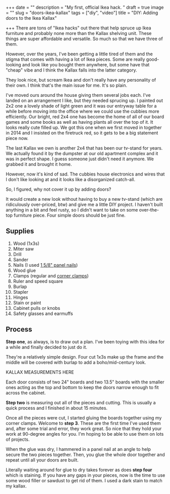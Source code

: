 +++
date = ""
description = "My first, official Ikea hack. "
draft = true
image = ""
slug = "doors-ikea-kallax"
tags = ["diy", "video"]
title = "DIY: Adding doors to the Ikea Kallax"

+++
There are tons of "Ikea hacks" out there that help spruce up Ikea furniture and probably none more than the Kallax shelving unit. These things are super affordable and versatile. So much so that we have three of them.

However, over the years, I've been getting a little tired of them and the stigma that comes with having a lot of Ikea pieces. Some are really good-looking and look like you bought them anywhere, but some have that "cheap" vibe and I think the Kallax falls into the latter category.

They look nice, but scream Ikea and don't really have any personality of their own. I think that's the main issue for me. It's so plain.

I've moved ours around the house giving them several jobs each. I've landed on an arrangement I like, but they needed sprucing up. I painted out 2x2 one a lovely shade of light green and it was our entryway table for a while before moving into the office where we could use the cubbies more efficiently. Our bright, red 2x4 one has become the home of all of our board games and some books as well as having plants all over the top of it. It looks really cute filled up. We got this one when we first moved in together in 2014 and I insisted on the firetruck red, so it gets to be a big statement piece now.

The last Kallax we own is another 2x4 that has been our tv-stand for years. We actually found it by the dumpster at our old apartment complex and it was in perfect shape. I guess someone just didn't need it anymore. We grabbed it and brought it home.

However, now it's kind of sad. The cubbies house electronics and wires that I don't like looking at and it looks like a disorganized catch-all.

So, I figured, why not cover it up by adding doors?

It would create a new look without having to buy a new tv-stand (which are ridiculously over-priced, btw) and give me a little DIY project. I haven't built anything in a bit and feel rusty, so I didn't want to take on some over-the-top furniture piece. Four simple doors should be just fine.

## Supplies

 1. Wood (1x3s)
 2. Miter saw
 3. Drill
 4. Sander
 5. Nails (I used [1 5/8" panel nails](https://www.lowes.com/pd/Hillman-1-5-8-in-15-Gauge-Coated-Steel-Panel-Board-Nails-1-5-oz/3036066))
 6. Wood glue
 7. Clamps (regular and [corner clamps](https://www.lowes.com/pd/IRWIN-3-in-Corner-Clamp/1000237051))
 8. Ruler and speed square
 9. Burlap
10. Stapler
11. Hinges
12. Stain or paint
13. Cabinet pulls or knobs
14. Safety glasses and earmuffs

## Process

**Step one**, as always, is to draw out a plan. I've been toying with this idea for a while and finally decided to just do it.

They're a relatively simple design. Four cut 1x3s make up the frame and the middle will be covered with burlap to add a boho/mid-century look.

KALLAX MEASUREMENTS HERE

Each door consists of two 24" boards and two 13.5" boards with the smaller ones acting as the top and bottom to keep the doors narrow enough to fit across the cabinet.

**Step two** is measuring out all of the pieces and cutting. This is usually a quick process and I finished in about 15 minutes.

Once all the pieces were cut, I started gluing the boards together using my corner clamps. Welcome to **step 3**. These are the first time I've used them and, after some trial and error, they work great. So nice that they hold your work at 90-degree angles for you. I'm hoping to be able to use them on lots of projects.

When the glue was dry, I hammered in a panel nail at an angle to help secure the two pieces together. Then, you glue the whole door together and repeat until all your doors are built.

Literally waiting around for glue to dry takes forever as does **step four** which is staining. If you have any gaps in your pieces, now is the time to use some wood filler or sawdust to get rid of them. I used a dark stain to match my kallax.